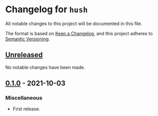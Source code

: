 # Changelog for `hush`

All notable changes to this project will be documented in this file.

The format is based on [Keep a Changelog], and this project adheres to
[Semantic Versioning].

[Keep a Changelog]: https://keepachangelog.com/en/1.0.0/
[Semantic Versioning]: https://semver.org/


## [Unreleased](https://github.com/bbugyi200/hush/compare/0.1.0...HEAD)

No notable changes have been made.

## [0.1.0](https://github.com/bbugyi200/hush/releases/tag/0.1.0) - 2021-10-03

### Miscellaneous

* First release.
